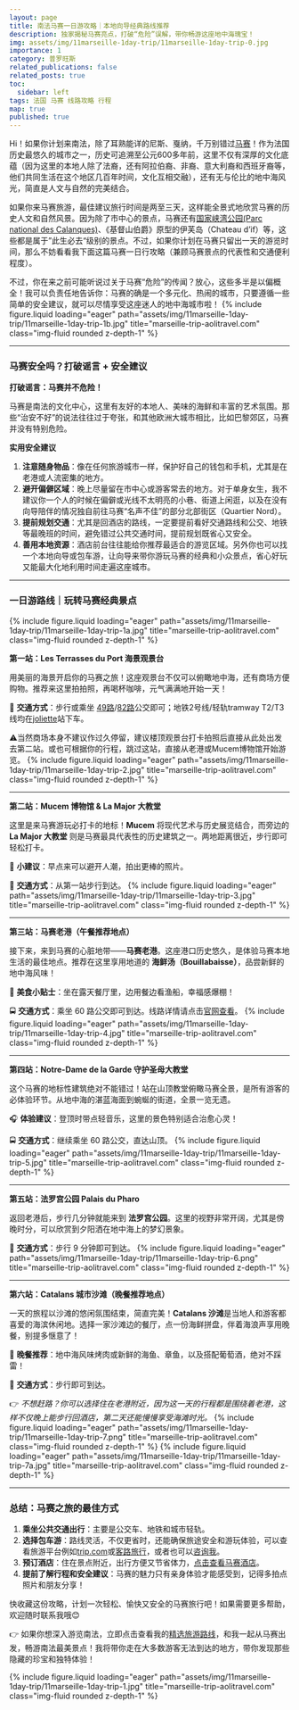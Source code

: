 ```yaml
---
layout: page
title: 南法马赛一日游攻略｜本地向导经典路线推荐
description: 独家揭秘马赛亮点，打破“危险”误解，带你畅游这座地中海瑰宝！
img: assets/img/11marseille-1day-trip/11marseille-1day-trip-0.jpg
importance: 1
category: 普罗旺斯
related_publications: false
related_posts: true
toc:
  sidebar: left
tags: 法国 马赛 线路攻略 行程
map: true
published: true
---
```


Hi！如果你计划来南法，除了耳熟能详的尼斯、戛纳，千万别错过[马赛](https://zh.wikipedia.org/wiki/%E9%A9%AC%E8%B5%9B)！作为法国历史最悠久的城市之一，历史可追溯至公元600多年前，这里不仅有深厚的文化底蕴（因为这里的本地人除了法裔，还有阿拉伯裔、非裔、意大利裔和西班牙裔等，他们共同生活在这个地区几百年时间，文化互相交融），还有无与伦比的地中海风光，简直是人文与自然的完美结合。

如果你来马赛旅游，最佳建议旅行时间是两至三天，这样能全景式地欣赏马赛的历史人文和自然风景。因为除了市中心的景点，马赛还有[国家峡湾公园(Parc national des Calanques)](https://zhuanlan.zhihu.com/p/11634437366)、《基督山伯爵》原型的伊芙岛（Chateau d’if）等，这些都是属于”此生必去“级别的景点。不过，如果你计划在马赛只留出一天的游览时间，那么不妨看看我下面这篇马赛一日行攻略（兼顾马赛景点的代表性和交通便利程度）。

不过，你在来之前可能听说过关于马赛“危险”的传闻？放心，这些多半是以偏概全！我可以负责任地告诉你：马赛的确是一个多元化、热闹的城市，只要遵循一些简单的安全建议，就可以尽情享受这座迷人的地中海城市啦！
{% include figure.liquid loading="eager" path="assets/img/11marseille-1day-trip/11marseille-1day-trip-1b.jpg" title="marseille-trip-aolitravel.com" class="img-fluid rounded z-depth-1" %}

---

### **马赛安全吗？打破谣言 + 安全建议**

**打破谣言：马赛并不危险！**

马赛是南法的文化中心，这里有友好的本地人、美味的海鲜和丰富的艺术氛围。那些“治安不好”的说法往往过于夸张，和其他欧洲大城市相比，比如巴黎郊区，马赛并没有特别危险。

**实用安全建议**

1. **注意随身物品**：像在任何旅游城市一样，保护好自己的钱包和手机，尤其是在老港或人流密集的地方。
2. **避开偏僻区域**：晚上尽量留在市中心或游客常去的地方。对于单身女生，我不建议你一个人的时候在偏僻或光线不太明亮的小巷、街道上闲逛，以及在没有向导陪伴的情况独自前往马赛“名声不佳”的部分北部街区（Quartier Nord）。
3. **提前规划交通**：尤其是回酒店的路线，一定要提前看好交通路线和公交、地铁等最晚班的时间，避免错过公共交通时间，提前规划既省心又安全。
4. **善用本地资源**：酒店前台往往能给你推荐最适合的游览区域。另外你也可以找一个本地向导或包车游，让向导来带你游玩马赛的经典和小众景点，省心好玩又能最大化地利用时间走遍这座城市。

---

### **一日游路线｜玩转马赛经典景点**
{% include figure.liquid loading="eager" path="assets/img/11marseille-1day-trip/11marseille-1day-trip-1a.jpg" title="marseille-trip-aolitravel.com" class="img-fluid rounded z-depth-1" %}

**第一站：Les Terrasses du Port 海景观景台**

用美丽的海景开启你的马赛之旅！这座观景台不仅可以俯瞰地中海，还有商场方便购物。推荐来这里拍拍照，再喝杯咖啡，元气满满地开始一天！

🚶 **交通方式**：步行或乘坐 [49路](https://www.rtm.fr/plan/ligne-49?nt=RTM)/[82路](https://www.rtm.fr/plan/ligne-82?nt=RTM)公交即可；地铁2号线/轻轨tramway T2/T3线均在[joliette](https://www.rtm.fr/plans)站下车。

⚠️当然商场本身不建议作过久停留，建议楼顶观景台打卡拍照后直接从此处出发去第二站。或也可根据你的行程，跳过这站，直接从老港或Mucem博物馆开始游览。
{% include figure.liquid loading="eager" path="assets/img/11marseille-1day-trip/11marseille-1day-trip-2.jpg" title="marseille-trip-aolitravel.com" class="img-fluid rounded z-depth-1" %}


---

**第二站：Mucem 博物馆 & La Major 大教堂**

这里是来马赛游玩必打卡的地标！**Mucem** 将现代艺术与历史展览结合，而旁边的 **La Major 大教堂** 则是马赛最具代表性的历史建筑之一。两地距离很近，步行即可轻松打卡。

📸 **小建议**：早点来可以避开人潮，拍出更棒的照片。

🚶 **交通方式**：从第一站步行到达。
{% include figure.liquid loading="eager" path="assets/img/11marseille-1day-trip/11marseille-1day-trip-3.jpg" title="marseille-trip-aolitravel.com" class="img-fluid rounded z-depth-1" %}


---

**第三站：马赛老港（午餐推荐地点）**

接下来，来到马赛的心脏地带——**马赛老港**。这座港口历史悠久，是体验马赛本地生活的最佳地点。推荐在这里享用地道的 **海鲜汤（Bouillabaisse）**，品尝新鲜的地中海风味！

🍴 **美食小贴士**：坐在露天餐厅里，边用餐边看渔船，幸福感爆棚！

🚍 **交通方式**：乘坐 60 路公交即可到达。线路详情请点击[官网查看](https://www.rtm.fr/plan/ligne-60?nt=RTM)。
{% include figure.liquid loading="eager" path="assets/img/11marseille-1day-trip/11marseille-1day-trip-4.jpg" title="marseille-trip-aolitravel.com" class="img-fluid rounded z-depth-1" %}

---

**第四站：Notre-Dame de la Garde 守护圣母大教堂**

这个马赛的地标性建筑绝对不能错过！站在山顶教堂俯瞰马赛全景，是所有游客的必体验环节。从地中海的湛蓝海面到蜿蜒的街道，全景一览无遗。

🎧 **体验建议**：登顶时带点轻音乐，这里的景色特别适合治愈心灵！

🚍 **交通方式**：继续乘坐 60 路公交，直达山顶。
{% include figure.liquid loading="eager" path="assets/img/11marseille-1day-trip/11marseille-1day-trip-5.jpg" title="marseille-trip-aolitravel.com" class="img-fluid rounded z-depth-1" %}

---

**第五站：法罗宫公园 Palais du Pharo**

返回老港后，步行几分钟就能来到 **法罗宫公园**。这里的视野非常开阔，尤其是傍晚时分，可以欣赏到夕阳洒在地中海上的梦幻景象。

🚶 **交通方式**：步行 9 分钟即可到达。
{% include figure.liquid loading="eager" path="assets/img/11marseille-1day-trip/11marseille-1day-trip-6.png" title="marseille-trip-aolitravel.com" class="img-fluid rounded z-depth-1" %}

---

**第六站：Catalans 城市沙滩（晚餐推荐地点）**

一天的旅程以沙滩的悠闲氛围结束，简直完美！**Catalans 沙滩**是当地人和游客都喜爱的海滨休闲地。选择一家沙滩边的餐厅，点一份海鲜拼盘，伴着海浪声享用晚餐，别提多惬意了！

🍴 **晚餐推荐**：地中海风味烤肉或新鲜的海鱼、章鱼，以及搭配葡萄酒，绝对不踩雷！

🚶 **交通方式**：步行即可到达。

👉 *不想赶路？你可以选择住在老港附近，因为这一天的行程都是围绕着老港，这样不仅晚上能步行回酒店，第二天还能慢慢享受海滩时光。*
{% include figure.liquid loading="eager" path="assets/img/11marseille-1day-trip/11marseille-1day-trip-7.png" title="marseille-trip-aolitravel.com" class="img-fluid rounded z-depth-1" %}
{% include figure.liquid loading="eager" path="assets/img/11marseille-1day-trip/11marseille-1day-trip-7a.jpg" title="marseille-trip-aolitravel.com" class="img-fluid rounded z-depth-1" %}

---

### **总结：马赛之旅的最佳方式**

1. **乘坐公共交通出行**：主要是公交车、地铁和城市轻轨。
2. **选择包车游**：路线灵活，不仅更省时，还能确保旅途安全和游玩体验，可以查看旅游平台例如[trip.com](https://www.trip.com/t/PPFZ9wK5DO2)或[客路旅行](https://affiliate.klook.com/redirect?aid=81133&aff_adid=981519&k_site=https%3A%2F%2Fwww.klook.com%2Fsearch%2Fresult%2F%3Fquery%3Dmarseille%26spm%3DHome.TopSearchBar%3Aany%3A%3AMwebMainBanner%3ATopSearchBar.SearchBtn%26clickId%3Dcf224c0b44)，或者也可以[咨询我](https://aolitravel.com/)。
3. **预订酒店**：住在景点附近，出行方便又节省体力，[点击查看马赛酒店](https://www.trip.com/t/XDajxuE5DO2)。
4. **提前了解行程和安全建议**：马赛的魅力只有亲身体验才能感受到，记得多拍点照片和朋友分享！

快收藏这份攻略，计划一次轻松、愉快又安全的马赛旅行吧！如果需要更多帮助，欢迎随时联系我哦😊

👉 如果你想深入游览南法，立即点击查看我的[精选旅游路线](https://aolitravel.com/tours/)，和我一起从马赛出发，畅游南法最美景点！我将带你走在大多数游客无法到达的地方，带你发现那些隐藏的珍宝和独特体验！

{% include figure.liquid loading="eager" path="assets/img/11marseille-1day-trip/11marseille-1day-trip-1.jpg" title="marseille-trip-aolitravel.com" class="img-fluid rounded z-depth-1" %}
